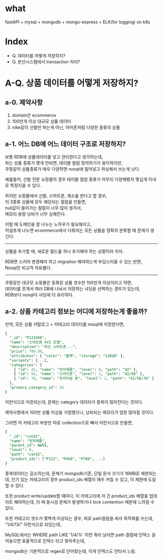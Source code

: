 # what 
fastAPI + mysql + mongodb + mongo-express + ELK(for logging) on k8s

# Index
- Q. 데이터를 어떻게 저장하지?
- Q. 분산시스템에서 transaction 처리?


# A-Q. 상품 데이터를 어떻게 저장하지?
## a-0. 제약사항
1. domain은 ecommerce
2. 100만개 이상 대규모 상품 데이터
3. nike같이 신발만 파는게 아닌, 아마존처럼 다양한 종류의 상품

## a-1. 어느 DB에 어느 데이터 구조로 저장하지?

보통 RDB에 상품데이터를 넣고 관리한다고 생각하는데,\
파는 상품 종류가 몇개 안되면, 테이블 컬럼 정의하기가 용이하지만,\
쿠팡같이 상품종류가 매우 다양하면 nosql에 밀어넣고 파싱해서 쓰는게 낫다.

예를들어, 신발 전문 쇼핑몰의 경우 테이블 컬럼 종류가 아무리 다양해봤자 몇십개 이내로 특정지을 수 있다.

하지만 쇼핑몰에서 신발, 스마트폰, 채소를 판다고 할 경우,\
이 3종류 상품에 모두 해당되는 컬럼을 만들면,\
null값이 들어가는 컬럼이 너무 많이 생겨서,\
메모리 용량 낭비가 너무 심해진다.


이럴 때 도메인을 잘 나누는 노하우가 필요해지고,\
어설프게 나누면 ecommerce에서 다뤄지는 모든 상품을 정확히 분류할 때 문제가 생긴다.

---

상품을 추가할 때, 새로운 필드를 하나 추가해야 하는 상황이라 치자.

RDB면 스키마 변경해야 하고 migration 해야하는게 부담스러울 수 있는 반면,\
Nosql은 비교적 자유롭다.


---
쿠팡같은 대규모 쇼핑몰은 등록된 상품 갯수만 100만개 이상이라고 하면,\
데이터를 쪼개서 여러 DB에 나눠서 저장하는 샤딩을 선택하는 경우가 있는데,\
RDB보다 nosql이 샤딩에 더 유리하다.


## a-2. 상품 카테고리 정보는 어디에 저장하는게 좋을까?
만약, 모든 상품 카탈로그 + 카테고리 데이터를 nosql에 저장한다면,
```sql
{
  "_id": "P123456",
  "name": "스마트폰 XYZ 모델",
  "description": "최신 스마트폰...",
  "price": 799.99,
  "attributes": { "color": "블랙", "storage": "128GB" },
  "variants": [...],
  "categories": [
    { "id": 42, "name": "전자제품", "level": 0, "path": "42" },
    { "id": 56, "name": "스마트폰", "level": 1, "path": "42/56" },
    { "id": 78, "name": "프리미엄 폰", "level": 2, "path": "42/56/78" }
  ],
  "primary_category_id": 56
}
```

이런식으로 저장되는데, 문제는 category 데이터가 중복이 많아진다는 것이다.

제약사항에서 100만 상품 이상을 가정했으니, 낭비되는 메모리가 엄청 많아질 것이다.

그러면 저 카테고리 부분만 따로 collection으로 빼서 이런식으로 만들면,
```sql
{
  "_id": "cat42",
  "name": "전자제품",
  "parent_id": null,
  "level": 0,
  "path": "cat42",
  "product_ids": ["P123", "P456", "P789", ...]
}
```

중복데이터는 감소하는데, 문제가 mongodb기준, 단일 문서 크기가 16MB로 제한되는데, 인기 있는 카테고리의 경우 product_ids 배열이 매우 커질 수 있고, 이 제한에 도달할 수 있다.

또한 product write/update할 때마다, 이 카테고리에 저 긴 product_ids 배열을 업데이트 해야하는데, 이 때 동시성 문제가 발생하거나 lock contention 때문에 느려질 수 있다.

또한 카테고리 갯수가 몇백개 이상되는 경우, 따로 path컬럼을 써서 최적화를 쓰는데, "1/4/13/" 이런식으로 되있는데,

MySQL에서는 WHERE path LIKE '1/4/%' 이런 쿼리 날리면 path 컬럼에 인덱스 걸어놓으면 효율적으로 인덱스 타고 찾아주는데,

mongodb는 기본적으로 regex로 단어찾는데, 이게 인덱스도 안타서 느림.

